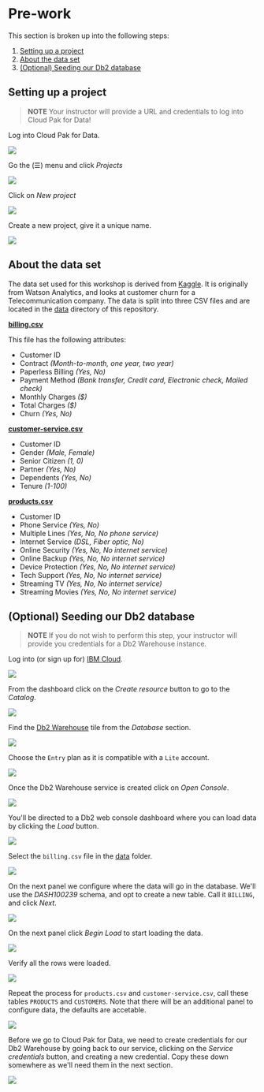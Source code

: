 # Pre-work

This section is broken up into the following steps:

1. [Setting up a project](#setting-up-a-project)
1. [About the data set](#about-the-data-set)
1. [(Optional) Seeding our Db2 database](#optional-seeding-our-db2-database)

## Setting up a project

> **NOTE** Your instructor will provide a URL and credentials to log into Cloud Pak for Data!

Log into Cloud Pak for Data.

![](../.gitbook/assets/images/manage/cpd-login.png)

Go the (☰) menu and click *Projects*

![](../.gitbook/assets/images/manage/cpd-projects-menu.png)

Click on *New project*

![](../.gitbook/assets/images/manage/cpd-new-project.png)

Create a new project, give it a unique name.

![](../.gitbook/assets/images/manage/cpd-new-project-name.png)

## About the data set

The data set used for this workshop is derived from [Kaggle](https://www.kaggle.com/blastchar/telco-customer-churn). It is originally from Watson Analytics, and looks at customer churn for a Telecommunication company. The data is split into three CSV files and are located in the [data](../../data) directory of this repository.

**[billing.csv](billing.csv)**

This file has the following attributes:

* Customer ID
* Contract *(Month-to-month, one year, two year)*
* Paperless Billing *(Yes, No)*
* Payment Method *(Bank transfer, Credit card, Electronic check, Mailed check)*
* Monthly Charges *($)*
* Total Charges *($)*
* Churn *(Yes, No)*

**[customer-service.csv](customer-service.csv)**

* Customer ID
* Gender *(Male, Female)*
* Senior Citizen *(1, 0)*
* Partner *(Yes, No)*
* Dependents *(Yes, No)*
* Tenure *(1-100)*

**[products.csv](products.csv)**

* Customer ID
* Phone Service *(Yes, No)*
* Multiple Lines *(Yes, No, No phone service)*
* Internet Service *(DSL, Fiber optic, No)*
* Online Security *(Yes, No, No internet service)*
* Online Backup *(Yes, No, No internet service)*
* Device Protection *(Yes, No, No internet service)*
* Tech Support *(Yes, No, No internet service)*
* Streaming TV *(Yes, No, No internet service)*
* Streaming Movies *(Yes, No, No internet service)*

## (Optional) Seeding our Db2 database

> **NOTE** If you do not wish to perform this step, your instructor will provide you credentials for a Db2 Warehouse instance.

Log into (or sign up for) [IBM Cloud](https://cloud.ibm.com).

![](../.gitbook/assets/images/generic/ibm-cloud-sign-up.png)

From the dashboard click on the *Create resource* button to go to the *Catalog*.

![](../.gitbook/assets/images/generic/ibm-cloud-dashboard.png)

Find the [Db2 Warehouse](https://cloud.ibm.com/catalog/services/db2-warehouse) tile from the *Database* section.

![](../.gitbook/assets/images/db2/db2-0-catalog.png)

Choose the `Entry` plan as it is compatible with a `Lite` account.

![](../.gitbook/assets/images/db2/db2-0-pricing.png)

Once the Db2 Warehouse service is created click on *Open Console*.

![](../.gitbook/assets/images/db2/db2-1-cloud-launch.png)

You'll be directed to a Db2 web console dashboard where you can load data by clicking the *Load* button.

![](../.gitbook/assets/images/db2/db2-2-console-overview.png)

Select the `billing.csv` file in the [data](../data) folder.

![](../.gitbook/assets/images/db2/db2-3-csv-find.png)

On the next panel we configure where the data will go in the database. We'll use the *DASH100239* schema, and opt to create a new table. Call it `BILLING`, and click *Next*.

![](../.gitbook/assets/images/db2/db2-4-csv-config.png)

On the next panel click *Begin Load* to start loading the data.

![](../.gitbook/assets/images/db2/db2-5-csv-preload.png)

Verify all the rows were loaded.

![](../.gitbook/assets/images/db2/db2-6-csv-loaded.png)

Repeat the process for `products.csv` and `customer-service.csv`, call these tables `PRODUCTS` and `CUSTOMERS`. Note that there will be an additional panel to configure data, the defaults are accetable.

![](../.gitbook/assets/images/db2/db2-8-csv-config-products.png)

Before we go to Cloud Pak for Data, we need to create credentials for our Db2 Warehouse by going back to our service, clicking on the *Service credentials* button, and creating a new credential. Copy these down somewhere as we'll need them in the next section.

![](../.gitbook/assets/images/db2/db2-cloud-credentials.png)

